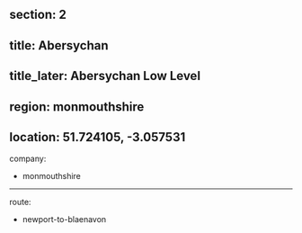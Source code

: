 section: 2
----
title: Abersychan
----
title_later: Abersychan Low Level
----
region: monmouthshire
----
location: 51.724105, -3.057531
----
company:
- monmouthshire
----
route:
- newport-to-blaenavon
